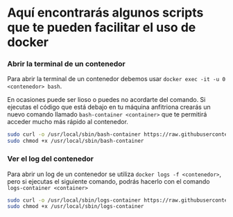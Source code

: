 # Aquí encontrarás algunos scripts que te pueden facilitar el uso de docker

### Abrir la terminal de un contenedor

Para abrir la terminal de un contenedor debemos usar `docker exec -it -u 0 <contenedor> bash`.

En ocasiones puede ser lioso o puedes no acordarte del comando. Si ejecutas el código que está debajo en tu máquina anfitriona crearás un nuevo comando llamado `bash-container <container>` que te permitirá acceder mucho más rápido al contenedor.

```bash
sudo curl -o /usr/local/sbin/bash-container https://raw.githubusercontent.com/canarydev/SGE/refs/heads/main/static/src/utilities/bash-container.sh && \
sudo chmod +x /usr/local/sbin/bash-container
```

### Ver el log del contenedor

Para abrir un log de un contenedor se utiliza `docker logs -f <contenedor>`, pero si ejecutas el siguiente comando, podrás hacerlo con el comando `logs-container <container>`

```bash
sudo curl -o /usr/local/sbin/logs-container https://raw.githubusercontent.com/canarydev/SGE/refs/heads/main/static/src/utilities/logs-container.sh  &&\
sudo chmod +x /usr/local/sbin/logs-container
```
